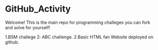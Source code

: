# GitHub_Activity

Welcome! This is the main repo for programming challeges you can fork and solve for yourself!

1.BSM challege 2: ABC challenge.
2.Basic HTML fan Website deployed on github.
